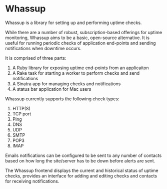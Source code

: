 Whassup
=======

Whassup is a library for setting up and performing uptime checks.

While there are a number of robust, subscription-based offerings for 
uptime monitoring, Whassup aims to be a basic, open-source alternative.
It is useful for running periodic checks of application end-points
and sending notifications when downtime occurs.

It is comprised of three parts:

1. A Ruby library for exposing uptime end-points from an applicaiton
2. A Rake task for starting a worker to perform checks and send notifications
3. A Sinatra app for managing checks and notifications
4. A status bar application for Mac users

Whassup currently supports the following check types:

1. HTTP(S)
2. TCP port
3. Ping
4. DNS
5. UDP
6. SMTP
7. POP3
8. IMAP

Emails notifications can be configured to be sent to any number of contacts 
based on how long the site/server has to be down before alerts are sent. 

The Whassup frontend displays the current and historical status of uptime checks,
provides an interface for adding and editing checks and contacts for receiving 
notifications.
